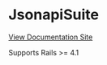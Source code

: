 # JsonapiSuite

[View Documentation Site](https://bbgithub.dev.bloomberg.com/pages/InfrastructureExperience/jsonapi_suite)

Supports Rails >= 4.1
